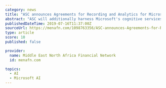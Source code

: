 ```yaml
---
category: news
title: "ASC announces Agreements for Recording and Analytics for Microsoft Teams"
abstract: "ASC will additionally harness Microsoft's cognitive services to analyze communication using transcription and emotion detection. ASC is a worldwide leading software provider in the field of omni ..."
publishedDateTime: 2019-07-16T11:37:00Z
sourceUrl: https://menafn.com/1098763356/ASC-announces-Agreements-for-Recording-and-Analytics-for-Microsoft-Teams
type: article
score: 10
published: false

provider:
  name: Middle East North Africa Financial Network
  id: menafn.com

topics:
  - AI
  - Microsoft AI
---
```

